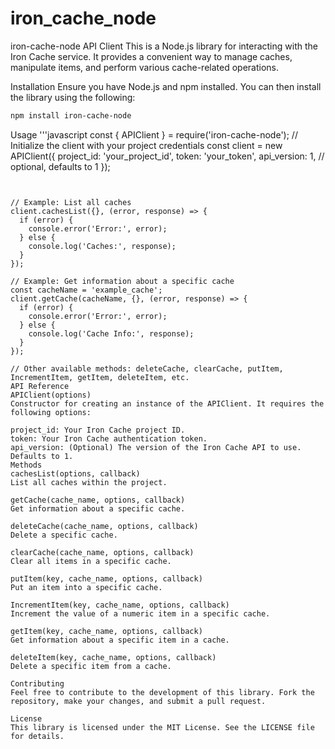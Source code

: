 iron_cache_node
===============

iron-cache-node API Client
This is a Node.js library for interacting with the Iron Cache service. It provides a convenient way to manage caches, manipulate items, and perform various cache-related operations.

Installation
Ensure you have Node.js and npm installed. You can then install the library using the following:

```bash
npm install iron-cache-node
```

Usage
'''javascript
const { APIClient } = require('iron-cache-node');
// Initialize the client with your project credentials
const client = new APIClient({
  project_id: 'your_project_id',
  token: 'your_token',
  api_version: 1, // optional, defaults to 1
});
```


// Example: List all caches
client.cachesList({}, (error, response) => {
  if (error) {
    console.error('Error:', error);
  } else {
    console.log('Caches:', response);
  }
});

// Example: Get information about a specific cache
const cacheName = 'example_cache';
client.getCache(cacheName, {}, (error, response) => {
  if (error) {
    console.error('Error:', error);
  } else {
    console.log('Cache Info:', response);
  }
});

// Other available methods: deleteCache, clearCache, putItem, IncrementItem, getItem, deleteItem, etc.
API Reference
APIClient(options)
Constructor for creating an instance of the APIClient. It requires the following options:

project_id: Your Iron Cache project ID.
token: Your Iron Cache authentication token.
api_version: (Optional) The version of the Iron Cache API to use. Defaults to 1.
Methods
cachesList(options, callback)
List all caches within the project.

getCache(cache_name, options, callback)
Get information about a specific cache.

deleteCache(cache_name, options, callback)
Delete a specific cache.

clearCache(cache_name, options, callback)
Clear all items in a specific cache.

putItem(key, cache_name, options, callback)
Put an item into a specific cache.

IncrementItem(key, cache_name, options, callback)
Increment the value of a numeric item in a specific cache.

getItem(key, cache_name, options, callback)
Get information about a specific item in a cache.

deleteItem(key, cache_name, options, callback)
Delete a specific item from a cache.

Contributing
Feel free to contribute to the development of this library. Fork the repository, make your changes, and submit a pull request.

License
This library is licensed under the MIT License. See the LICENSE file for details.
